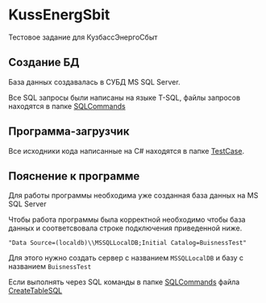 # KussEnergSbit
Тестовое задание для КузбассЭнергоСбыт
## Создание БД
База данных создавалась в СУБД MS SQL Server.

Все SQL запросы были написаны на языке T-SQL, файлы запросов находятся в папке [SQLCommands](https://github.com/Ruder1/KussEnergSbit/tree/master/SQLCommands)


## Программа-загрузчик
Все исходники кода написанные на C# находятся в папке [TestCase](https://github.com/Ruder1/KussEnergSbit/tree/master/TestCase).

## Пояснение к программе

Для работы программы необходима уже созданная база данных на MS SQL Server

Чтобы работа программы была корректной необходимо чтобы база данных и соответсвовала строке подключения приведенной ниже.

`"Data Source=(localdb)\\MSSQLLocalDB;Initial Catalog=BuisnessTest"`

Для этого нужно создать сервер с названием `MSSQLLocalDB` и базу c названием `BuisnessTest`

Если выполнять через SQL команды в папке [SQLCommands](https://github.com/Ruder1/KussEnergSbit/tree/master/SQLCommands) файла [CreateTableSQL](https://github.com/Ruder1/KussEnergSbit/blob/master/SQLCommands/CreateTableSQL.sql)
